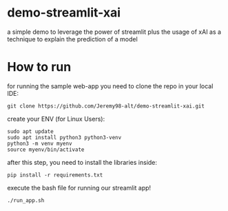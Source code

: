 # demo-streamlit-xai
a simple demo to leverage the power of streamlit plus the usage of xAI as a technique to explain the prediction of a model

# How to run
for running the sample web-app you need to clone the repo in your local IDE: 

```
git clone https://github.com/Jeremy98-alt/demo-streamlit-xai.git
```

create your ENV (for Linux Users):

```
sudo apt update
sudo apt install python3 python3-venv
python3 -m venv myenv
source myenv/bin/activate
```

after this step, you need to install the libraries inside: 

```
pip install -r requirements.txt
```

execute the bash file for running our streamlit app!

```
./run_app.sh
```

